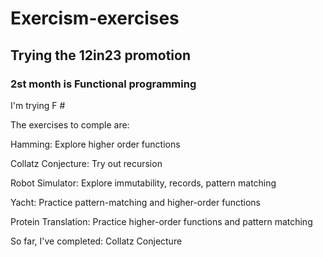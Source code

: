 # Exercism-exercises

## Trying the 12in23 promotion

### 2st month is Functional programming

I'm trying F #

The exercises to comple are:

 Hamming: Explore higher order functions

 Collatz Conjecture: Try out recursion

 Robot Simulator: Explore immutability, records, pattern matching

 Yacht: Practice pattern-matching and higher-order functions

 Protein Translation: Practice higher-order functions and pattern matching

 So far, I've completed: Collatz Conjecture 
